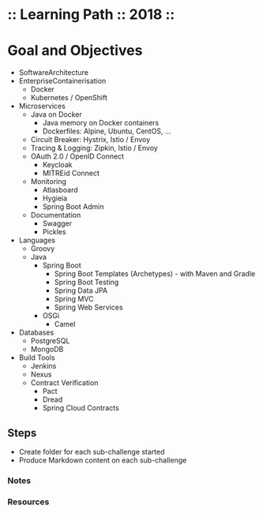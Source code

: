 :: Learning Path :: 2018 ::
===========================

# Goal and Objectives

- SoftwareArchitecture
- EnterpriseContainerisation
    - Docker
    - Kubernetes / OpenShift
- Microservices
    - Java on Docker
        - Java memory on Docker containers
        - Dockerfiles: Alpine, Ubuntu, CentOS, ...
    - Circuit Breaker: Hystrix, Istio / Envoy
    - Tracing & Logging: Zipkin, Istio / Envoy
    - OAuth 2.0 / OpenID Connect
        - Keycloak
        - MITREid Connect
    - Monitoring
        - Atlasboard
        - Hygieia
        - Spring Boot Admin
    - Documentation
        - Swagger
        - Pickles
- Languages
    - Groovy
    - Java
        - Spring Boot
            - Spring Boot Templates (Archetypes) - with Maven and Gradle
            - Spring Boot Testing
            - Spring Data JPA
            - Spring MVC
            - Spring Web Services
        - OSGi
            - Camel
- Databases
    - PostgreSQL
    - MongoDB
- Build Tools
    - Jenkins
    - Nexus
    - Contract Verification
        - Pact
        - Dread
        - Spring Cloud Contracts

## Steps

- Create folder for each sub-challenge started
- Produce Markdown content on each sub-challenge

### Notes

### Resources
